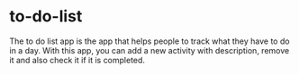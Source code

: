 # to-do-list
The to do list app is the app that helps people to track what they have to do in a day. With this app, you can add a new activity with description, remove it and also check it if it is completed.
